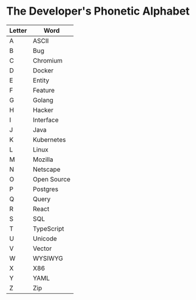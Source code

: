 # The Developer's Phonetic Alphabet

| Letter | Word        |
| ------ | ----------- |
| A      | ASCII       |
| B      | Bug         |
| C      | Chromium    |
| D      | Docker      |
| E      | Entity      |
| F      | Feature     |
| G      | Golang      |
| H      | Hacker      |
| I      | Interface   |
| J      | Java        |
| K      | Kubernetes  |
| L      | Linux       |
| M      | Mozilla     |
| N      | Netscape    |
| O      | Open Source |
| P      | Postgres    |
| Q      | Query       |
| R      | React       |
| S      | SQL         |
| T      | TypeScript  |
| U      | Unicode     |
| V      | Vector      |
| W      | WYSIWYG     |
| X      | X86         |
| Y      | YAML        |
| Z      | Zip         |
